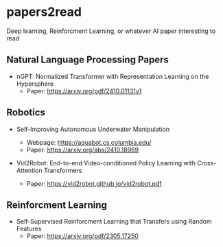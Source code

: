 # papers2read
Deep learning, Reinforcment Learning, or whatever AI paper interesting to read

## Natural Language Processing Papers

- nGPT: Normalized Transformer with Representation Learning on the Hypersphere
    - Paper: https://arxiv.org/pdf/2410.01131v1


## Robotics
- Self-Improving Autonomous Underwater Manipulation
    - Webpage: https://aquabot.cs.columbia.edu/
    - Paper: https://arxiv.org/abs/2410.18969

- Vid2Robot: End-to-end Video-conditioned Policy Learning with Cross-Attention Transformers  
    - Paper: https://vid2robot.github.io/vid2robot.pdf   

## Reinforcment Learning

- Self-Supervised Reinforcment Learning that Transfers using Random Features
    - Paper: https://arxiv.org/pdf/2305.17250  
